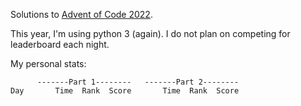 Solutions to [Advent of Code 2022](https://adventofcode.com/2022).

This year, I'm using python 3 (again). I do not plan on competing for leaderboard each night.

My personal stats:

```
      -------Part 1--------   -------Part 2--------
Day       Time  Rank  Score       Time  Rank  Score
```
